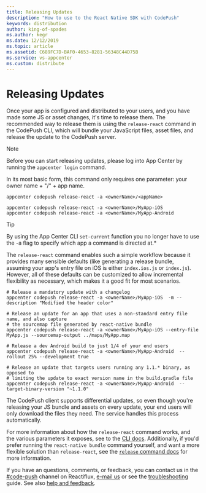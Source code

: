 ```yaml
---
title: Releasing Updates
description: "How to use to the React Native SDK with CodePush"
keywords: distribution
author: king-of-spades
ms.author: kegr
ms.date: 12/12/2019
ms.topic: article
ms.assetid: C689FC7D-BAF0-4653-8281-56348C44D75B
ms.service: vs-appcenter
ms.custom: distribute
---
```


# Releasing Updates

Once your app is configured and distributed to your users, and you have made some JS or asset changes, it's time to release them. The recommended way to release them is using the `release-react` command in the CodePush CLI, which will bundle your JavaScript files, asset files, and release the update to the CodePush server.

> [!NOTE]
> Before you can start releasing updates, please log into App Center by running the `appcenter login` command.

In its most basic form, this command only requires one parameter: your owner name + "/" + app name.

```shell
appcenter codepush release-react -a <ownerName>/<appName>

appcenter codepush release-react -a <ownerName>/MyApp-iOS
appcenter codepush release-react -a <ownerName>/MyApp-Android
```

> [!TIP]
> By using the App Center CLI `set-current` function you no longer have to use the -a flag to specify which app a command is directed at.*

The `release-react` command enables such a simple workflow because it provides many sensible defaults (like generating a release bundle, assuming your app's entry file on iOS is either `index.ios.js` or `index.js`). However, all of these defaults can be customized to allow incremental flexibility as necessary, which makes it a good fit for most scenarios.

```shell
# Release a mandatory update with a changelog
appcenter codepush release-react -a <ownerName>/MyApp-iOS  -m --description "Modified the header color"

# Release an update for an app that uses a non-standard entry file name, and also capture
# the sourcemap file generated by react-native bundle
appcenter codepush release-react -a <ownerName>/MyApp-iOS --entry-file MyApp.js --sourcemap-output ../maps/MyApp.map

# Release a dev Android build to just 1/4 of your end users
appcenter codepush release-react -a <ownerName>/MyApp-Android  --rollout 25% --development true

# Release an update that targets users running any 1.1.* binary, as opposed to
# limiting the update to exact version name in the build.gradle file
appcenter codepush release-react -a <ownerName>/MyApp-Android  --target-binary-version "~1.1.0"
```

The CodePush client supports differential updates, so even though you're releasing your JS bundle and assets on every update, your end users will only download the files they need. The service handles this process automatically.

For more information about how the `release-react` command works, and the various parameters it exposes, see to the [CLI docs](./cli.md#releasing-updates-react-native). Additionally, if you'd prefer running the `react-native bundle` command yourself, and want a more flexible solution than `release-react`, see the [`release` command docs](./cli.md#releasing-updates-general) for more information.

If you have an questions, comments, or feedback, you can contact us in the [#code-push](https://discord.gg/0ZcbPKXt5bWxFdFu) channel on Reactiflux, [e-mail us](mailto:codepushfeed@microsoft.com) or see the [troubleshooting](rn-troubleshooting.md) guide. See also [help and feedback](../../help.md).